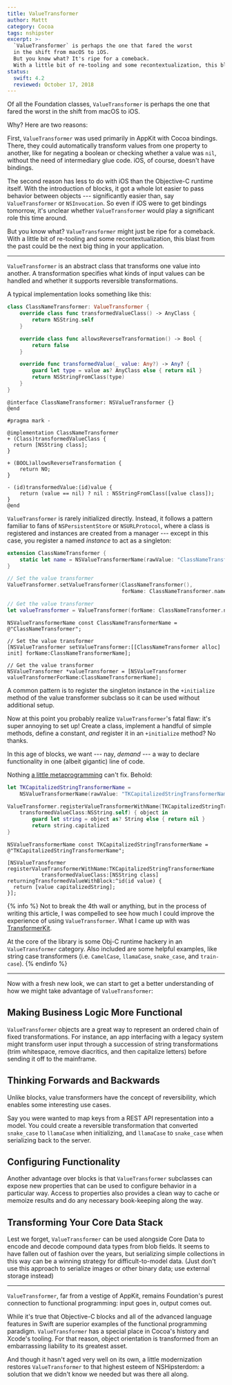 ```yaml
---
title: ValueTransformer
author: Mattt
category: Cocoa
tags: nshipster
excerpt: >-
  `ValueTransformer` is perhaps the one that fared the worst
  in the shift from macOS to iOS.
  But you know what? It's ripe for a comeback. 
  With a little bit of re-tooling and some recontextualization, this blast from the past could be the next big thing in your application.
status:
  swift: 4.2
  reviewed: October 17, 2018
---
```


Of all the Foundation classes,
`ValueTransformer` is perhaps the one that fared the worst
in the shift from macOS to iOS.

Why? Here are two reasons:

First,
`ValueTransformer` was used primarily in AppKit with Cocoa bindings.
There, they could automatically transform values from one property to another,
like for negating a boolean or checking whether a value was `nil`,
without the need of intermediary glue code.
iOS, of course, doesn't have bindings.

The second reason has less to do with iOS than the Objective-C runtime itself.
With the introduction of blocks,
it got a whole lot easier to pass behavior between objects ---
significantly easier than, say `ValueTransformer` or `NSInvocation`.
So even if iOS were to get bindings tomorrow,
it's unclear whether `ValueTransformer`
would play a significant role this time around.

But you know what?
`ValueTransformer` might just be ripe for a comeback.
With a little bit of re-tooling and some recontextualization,
this blast from the past could be the next big thing in your application.

---

`ValueTransformer` is an abstract class that transforms one value into another.
A transformation specifies what kinds of input values can be handled
and whether it supports reversible transformations.

A typical implementation looks something like this:

```swift
class ClassNameTransformer: ValueTransformer {
    override class func transformedValueClass() -> AnyClass {
        return NSString.self
    }

    override class func allowsReverseTransformation() -> Bool {
        return false
    }

    override func transformedValue(_ value: Any?) -> Any? {
        guard let type = value as? AnyClass else { return nil }
        return NSStringFromClass(type)
    }
}
```

```objc
@interface ClassNameTransformer: NSValueTransformer {}
@end

#pragma mark -

@implementation ClassNameTransformer
+ (Class)transformedValueClass {
  return [NSString class];
}

+ (BOOL)allowsReverseTransformation {
    return NO;
}

- (id)transformedValue:(id)value {
    return (value == nil) ? nil : NSStringFromClass([value class]);
}
@end
```

`ValueTransformer` is rarely initialized directly.
Instead, it follows a pattern familiar to fans of
`NSPersistentStore` or `NSURLProtocol`,
where a class is registered and instances are created from a manager ---
except in this case, you register a named _instance_ to act as a singleton:

```swift
extension ClassNameTransformer {
    static let name = NSValueTransformerName(rawValue: "ClassNameTransformer")
}

// Set the value transformer
ValueTransformer.setValueTransformer(ClassNameTransformer(),
                                     forName: ClassNameTransformer.name)

// Get the value transformer
let valueTransformer = ValueTransformer(forName: ClassNameTransformer.name)
```

```objc
NSValueTransformerName const ClassNameTransformerName = @"ClassNameTransformer";

// Set the value transformer
[NSValueTransformer setValueTransformer:[[ClassNameTransformer alloc] init] forName:ClassNameTransformerName];

// Get the value transformer
NSValueTransformer *valueTransformer = [NSValueTransformer valueTransformerForName:ClassNameTransformerName];
```

A common pattern is to register the singleton instance
in the `+initialize` method of the value transformer subclass
so it can be used without additional setup.

Now at this point you probably realize `ValueTransformer`'s fatal flaw:
it's super annoying to set up!
Create a class,
implement a handful of simple methods,
define a constant,
_and_ register it in an `+initialize` method? No thanks.

In this age of blocks,
we want --- nay, _demand_ ---
a way to declare functionality in one (albeit gigantic) line of code.

Nothing [a little metaprogramming](https://github.com/mattt/TransformerKit/blob/master/TransformerKit/NSValueTransformer%2BTransformerKit.m#L36) can't fix.
Behold:

```swift
let TKCapitalizedStringTransformerName =
    NSValueTransformerName(rawValue: "TKCapitalizedStringTransformerName")

ValueTransformer.registerValueTransformerWithName(TKCapitalizedStringTransformerName,
    transformedValueClass:NSString.self) { object in
        guard let string = object as? String else { return nil }
        return string.capitalized
}
```

```objc
NSValueTransformerName const TKCapitalizedStringTransformerName = @"TKCapitalizedStringTransformerName";

[NSValueTransformer registerValueTransformerWithName:TKCapitalizedStringTransformerName
           transformedValueClass:[NSString class]
returningTransformedValueWithBlock:^id(id value) {
  return [value capitalizedString];
}];
```

{% info %}
Not to break the 4th wall or anything,
but in the process of writing this article,
I was compelled to see how much I could improve
the experience of using `ValueTransformer`.
What I came up with was
[TransformerKit](https://github.com/mattt/TransformerKit).

At the core of the library is some Obj-C runtime hackery
in an `ValueTransformer` category.
Also included are some helpful examples,
like string case transformers
(i.e. `CamelCase`, `llamaCase`, `snake_case`, and `train-case`).
{% endinfo %}

---

Now with a fresh new look,
we can start to get a better understanding of
how we might take advantage of `ValueTransformer`:

## Making Business Logic More Functional

`ValueTransformer` objects are a great way to represent
an ordered chain of fixed transformations.
For instance, an app interfacing with a legacy system
might transform user input through a succession of string transformations
(trim whitespace, remove diacritics, and then capitalize letters)
before sending it off to the mainframe.

## Thinking Forwards and Backwards

Unlike blocks, value transformers have the concept of reversibility,
which enables some interesting use cases.

Say you were wanted to map keys from a REST API representation into a model.
You could create a reversible transformation that converted `snake_case` to `llamaCase` when initializing,
and `llamaCase` to `snake_case` when serializing back to the server.

## Configuring Functionality

Another advantage over blocks is that
`ValueTransformer` subclasses can expose new properties
that can be used to configure behavior in a particular way.
Access to properties also provides a clean way to cache or memoize results
and do any necessary book-keeping along the way.

## Transforming Your Core Data Stack

Lest we forget,
`ValueTransformer` can be used alongside Core Data
to encode and decode compound data types from blob fields.
It seems to have fallen out of fashion over the years,
but serializing simple collections in this way
can be a winning strategy for difficult-to-model data.
(Just don't use this approach to serialize images or other binary data;
use external storage instead)

---

`ValueTransformer`,
far from a vestige of AppKit,
remains Foundation's purest connection to functional programming:
input goes in, output comes out.

While it's true that Objective-C blocks
and all of the advanced language features in Swift
are superior examples of the functional programming paradigm.
`ValueTransformer` has a special place in Cocoa's history and Xcode's tooling.
For that reason, object orientation is transformed
from an embarrassing liability to its greatest asset.

And though it hasn't aged very well on its own,
a little modernization restores `ValueTransformer`
to that highest esteem of NSHipsterdom:
a solution that we didn't know we needed
but was there all along.
